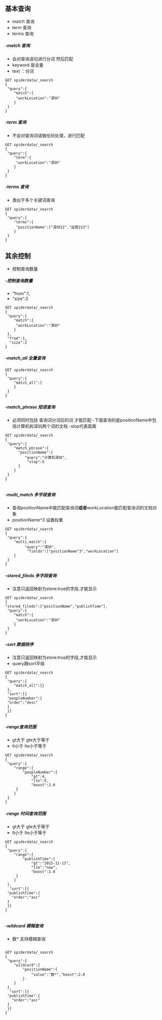 ## 基本查询
- match 查询
- term 查询
- terms 查询
##### -match 查询
- 会对查询语句进行分词 然后匹配
- keyword 是全量
- text  ：分词
````
GET spiderdata/_search
{
 "query":{
    "match":{
     "workLocation":"深圳"
    }
 }
}
````

##### -term 查询
- 不会对查询词语做任何处理，进行匹配
````
GET spiderdata/_search
{
 "query":{
    "term":{
     "workLocation":"深圳"
    }
 }
}
````
##### -terms 查询
- 类似于多个关键词查询
````
GET spiderdata/_search
{
 "query":{
    "terms":{
     "positionName":["深圳12","运营213"]
    }
 }
}
````
## 其余控制
- 控制查询数量

##### -控制查询数量

- "from":1,
- "size":2

````
GET spiderdata/_search
{
 "query":{
    "match":{
     "workLocation":"深圳"
    }
 },
 "from":1,
  "size":2
}
````

##### -match_all 全量查询
````
GET spiderdata/_search
{
 "query":{
    "match_all":{
    }
 }
}

````
##### -match_phrase 短语查询
- 必须同时包括 查询词分词后的词 才能匹配
-下面查询的是positionName中包括计算机和深圳两个词的文档
-slop代表距离
````
GET spiderdata/_search
{
 "query":{
    "match_phrase":{
      "positionName":{
         "query":"计算机深圳",
          "slop":5
      }
    }
 }
}


````

##### -multi_match 多字段查询
- 查询positionName中能匹配查询词**或者**workLocation能匹配查询词的文档对象
- positionName^3 设置权重
````
GET spiderdata/_search
{
 "query":{
    "multi_match":{
         "query":"深圳",
          "fields":["positionName^3","workLocation"]
    }
 }
}

````




##### -stored_fileds 多字段查询
- 注意只返回映射为store:true的字段,才能显示
````
GET spiderdata/_search
{
"stored_fileds":["positionName","publishTime"],
 "query":{
    "match":{
     "workLocation":"深圳"
    }
 }
}
````


##### -sort 数据排序
- 注意只返回映射为store:true的字段,才能显示
- query跟sort平级

````
GET spiderdata/_search
{
 "query":{
    "match_all":{}
 },
 "sort":[{
 "peopleNumber":{
 "order":"desc"
 }
 }]
}
````
##### -range查询范围
- gt大于 gte大于等于
- lt小于 lte小于等于
````
GET spiderdata/_search
{
 "query":{
    "range":{
        "peopleNumber":{
            "gt":4,
            "lte":5,
            "boost":2.0
     }
    }
 }
}

````

##### -range 时间查询范围
- gt大于 gte大于等于
- lt小于 lte小于等于
````
GET spiderdata/_search
{
 "query":{
    "range":{
        "publishTime":{
            "gt":"2015-11-13",
            "lte":"now",
            "boost":2.0
     }
    }
 },
  "sort":[{
 "publishTime":{
   "order":"asc"
 }
 }]
}


````

##### -wildcard 模糊查询
- 数* 支持模糊查询
````

GET spiderdata/_search
{
 "query":{
    "wildcard":{
        "positionName":{
            "value":"数*","boost":2.0
        }
    }
 },
  "sort":[{
 "publishTime":{
   "order":"asc"
 }
 }]
}




````